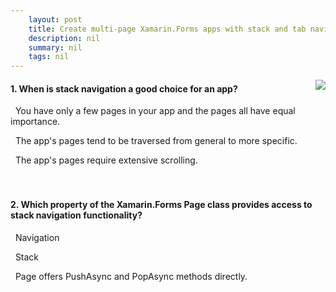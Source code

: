 ```yaml
---
    layout: post
    title: Create multi-page Xamarin.Forms apps with stack and tab navigation - Implement stack navigation with NavigationPage
    description: nil
    summary: nil
    tags: nil
---
```



 <a target="_blank" href="https://docs.microsoft.com/en-us/learn/modules/create-multi-page-xamarin-forms-apps-with-stack-and-tab-navigation/2-implement-stack-navigation/"><i class="fas fa-external-link-alt"></i> </a>
 <img align="right" src="https://docs.microsoft.com/en-us/learn/achievements/xamarin/create-multi-page-xamarin-forms-apps-with-stack-and-tab-navigation-badge.svg">
####  1. When is stack navigation a good choice for an app?


<i class='far fa-square'></i> &nbsp;&nbsp;You have only a few pages in your app and the pages all have equal importance.

<i class='fas fa-check-square' style='color: Dodgerblue;'></i> &nbsp;&nbsp;The app's pages tend to be traversed from general to more specific.

<i class='far fa-square'></i> &nbsp;&nbsp;The app's pages require extensive scrolling.
<br />
<br />
<br />

####  2. Which property of the Xamarin.Forms Page class provides access to stack navigation functionality?


<i class='fas fa-check-square' style='color: Dodgerblue;'></i> &nbsp;&nbsp;Navigation

<i class='far fa-square'></i> &nbsp;&nbsp;Stack

<i class='far fa-square'></i> &nbsp;&nbsp;Page offers PushAsync and PopAsync methods directly.
<br />
<br />
<br />

